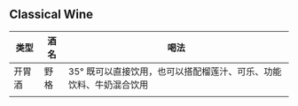 ## Classical Wine

| 类型   | 酒名 | 喝法                                                         |
| ------ | ---- | ------------------------------------------------------------ |
| 开胃酒 | 野格 | 35° 既可以直接饮用，也可以搭配榴莲汁、可乐、功能饮料、牛奶混合饮用 |
|        |      |                                                              |

